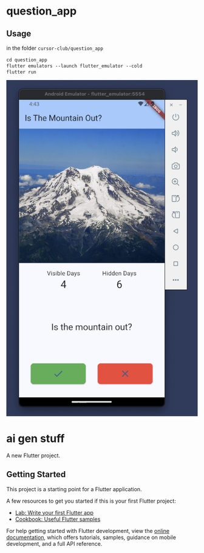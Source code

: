 # question_app

## Usage

in the folder ```cursor-club/question_app```
```
cd question_app
flutter emulators --launch flutter_emulator --cold
flutter run  
```


![](https://github.com/UVADS/cursor-club/blob/a12b781d63bb097835bc1a02137e58416884170b/question_app/first-run.png)


# ai gen stuff
A new Flutter project.

## Getting Started

This project is a starting point for a Flutter application.

A few resources to get you started if this is your first Flutter project:

- [Lab: Write your first Flutter app](https://docs.flutter.dev/get-started/codelab)
- [Cookbook: Useful Flutter samples](https://docs.flutter.dev/cookbook)

For help getting started with Flutter development, view the
[online documentation](https://docs.flutter.dev/), which offers tutorials,
samples, guidance on mobile development, and a full API reference.
